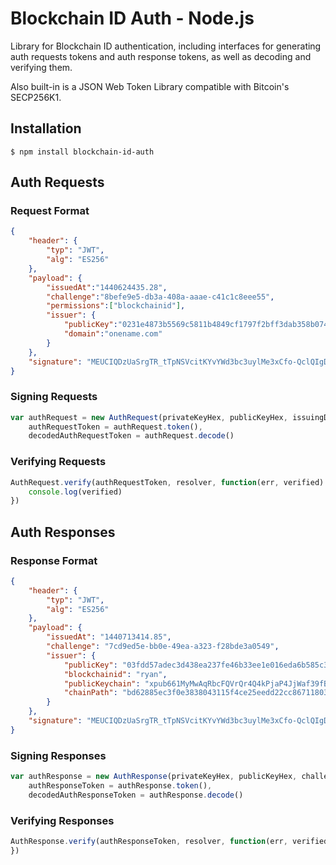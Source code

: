 # Blockchain ID Auth - Node.js

Library for Blockchain ID authentication, including interfaces for generating auth requests tokens and auth response tokens, as well as decoding and verifying them.

Also built-in is a JSON Web Token Library compatible with Bitcoin's SECP256K1.

## Installation

```
$ npm install blockchain-id-auth
```

## Auth Requests

### Request Format

```json
{
    "header": {
        "typ": "JWT",
        "alg": "ES256"
    },
    "payload": {
        "issuedAt":"1440624435.28",
        "challenge":"8befe9e5-db3a-408a-aaae-c41c1c8eee55",
        "permissions":["blockchainid"],
        "issuer": {
            "publicKey":"0231e4873b5569c5811b4849cf1797f2bff3dab358b07416aa7a9af638f7182ca3",
            "domain":"onename.com"
        }
    },
    "signature": "MEUCIQDzUaSrgTR_tTpNSVcitKYvYWd3bc3uylMe3xCfo-QclQIgDLN1hgXSyqiEk0AGQ21XB2wzuqrotTmE_yN3pn4f_38"
}
```

### Signing Requests

```js
var authRequest = new AuthRequest(privateKeyHex, publicKeyHex, issuingDomain, permissions),
    authRequestToken = authRequest.token(),
    decodedAuthRequestToken = authRequest.decode()
```

### Verifying Requests

```js
AuthRequest.verify(authRequestToken, resolver, function(err, verified) {
    console.log(verified)
})
```

## Auth Responses

### Response Format

```json
{
    "header": {
        "typ": "JWT",
        "alg": "ES256"
    },
    "payload": {
        "issuedAt": "1440713414.85",
        "challenge": "7cd9ed5e-bb0e-49ea-a323-f28bde3a0549",
        "issuer": {
            "publicKey": "03fdd57adec3d438ea237fe46b33ee1e016eda6b585c3e27ea66686c2ea5358479",
            "blockchainid": "ryan",
            "publicKeychain": "xpub661MyMwAqRbcFQVrQr4Q4kPjaP4JjWaf39fBVKjPdK6oGBayE46GAmKzo5UDPQdLSM9DufZiP8eauy56XNuHicBySvZp7J5wsyQVpi2axzZ",
            "chainPath": "bd62885ec3f0e3838043115f4ce25eedd22cc86711803fb0c19601eeef185e39"
        }
    },
    "signature": "MEUCIQDzUaSrgTR_tTpNSVcitKYvYWd3bc3uylMe3xCfo-QclQIgDLN1hgXSyqiEk0AGQ21XB2wzuqrotTmE_yN3pn4f_38"
}
```

### Signing Responses

```js
var authResponse = new AuthResponse(privateKeyHex, publicKeyHex, challenge, blockchainid, publicKeychain, chainPath),
    authResponseToken = authResponse.token(),
    decodedAuthResponseToken = authResponse.decode()
```

### Verifying Responses

```js
AuthResponse.verify(authResponseToken, resolver, function(err, verified) {
})
```
